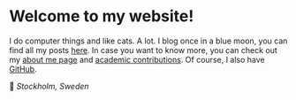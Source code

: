 
# Welcome to my website!

I do computer things and like cats. A lot.
I blog once in a blue moon, you can find all my posts [here](/posts).
In case you want to know more, you can check out my [about me page](/about) and [academic contributions](/publications).
Of course, I also have [GitHub](https://github.com/Arraying).

📌 *Stockholm, Sweden*
